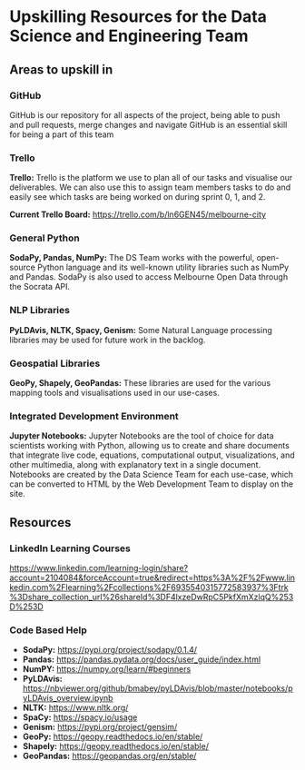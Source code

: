 # Upskilling Resources for the Data Science and Engineering Team 



## Areas to upskill in

### GitHub
GitHub is our repository for all aspects of the project, being able to push and pull requests, merge changes and navigate GitHub is an essential skill for being a part of this team

### Trello
**Trello:** Trello is the platform we use to plan all of our tasks and visualise our deliverables. We can also use this to assign team members tasks to do and easily see which tasks are being worked on during sprint 0, 1, and 2. 

**Current Trello Board:** https://trello.com/b/ln6GEN45/melbourne-city

### General Python
**SodaPy, Pandas, NumPy:** The DS Team works with the powerful, open-source Python language and its well-known utility libraries such as NumPy and Pandas. SodaPy is also used to access Melbourne Open Data through the Socrata API. 

### NLP Libraries
**PyLDAvis, NLTK, Spacy, Genism:** Some Natural Language processing libraries may be used for future work in the backlog. 

### Geospatial Libraries 
**GeoPy, Shapely, GeoPandas:** These libraries are used for the various mapping tools and visualisations used in our use-cases. 

### Integrated Development Environment 
**Jupyter Notebooks:** Jupyter Notebooks are the tool of choice for data scientists working with Python, allowing us to create and share documents that integrate live code, equations, computational output, visualizations, and other multimedia, along with explanatory text in a single document. Notebooks are created by the Data Science Team for each use-case, which can be converted to HTML by the Web Development Team to display on the site.


## Resources

### LinkedIn Learning Courses
https://www.linkedin.com/learning-login/share?account=2104084&forceAccount=true&redirect=https%3A%2F%2Fwww.linkedin.com%2Flearning%2Fcollections%2F6935540315772583937%3Ftrk%3Dshare_collection_url%26shareId%3DF4lxzeDwRpC5PkfXmXzlqQ%253D%253D

### Code Based Help
- **SodaPy:** https://pypi.org/project/sodapy/0.1.4/
- **Pandas:** https://pandas.pydata.org/docs/user_guide/index.html
- **NumPY:** https://numpy.org/learn/#beginners
- **PyLDAvis:** https://nbviewer.org/github/bmabey/pyLDAvis/blob/master/notebooks/pyLDAvis_overview.ipynb
- **NLTK:** https://www.nltk.org/
- **SpaCy:** https://spacy.io/usage
- **Genism:** https://pypi.org/project/gensim/
- **GeoPy:** https://geopy.readthedocs.io/en/stable/
- **Shapely:** https://geopy.readthedocs.io/en/stable/
- **GeoPandas:** https://geopandas.org/en/stable/





